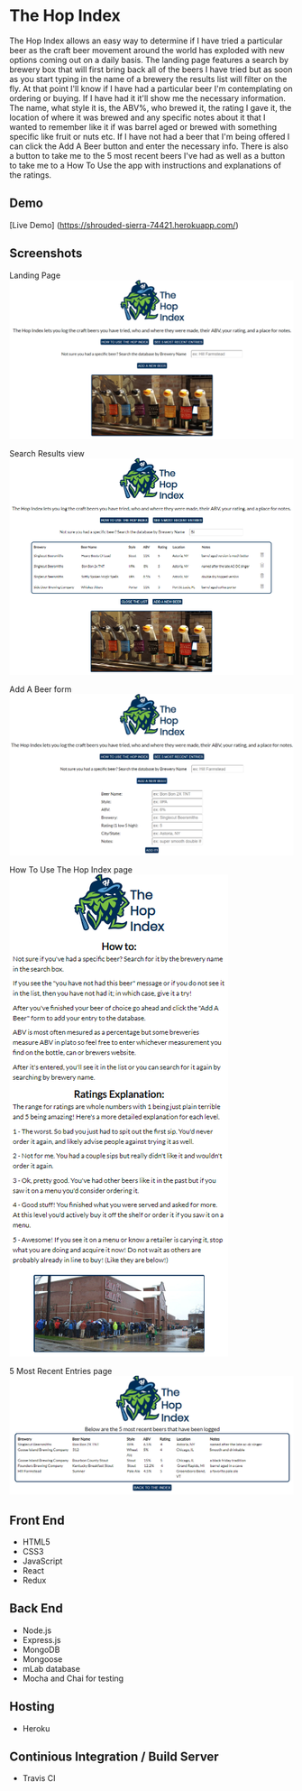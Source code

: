 # The Hop Index
The Hop Index allows an easy way to determine if I have tried a particular beer as the craft beer movement around the world has exploded with new options coming out on a daily basis. The landing page features a search by brewery box that will first bring back all of the beers I have tried but as soon as you start typing in the name of a brewery the results list will filter on the fly. At that point I'll know if I have had a particular beer I'm contemplating on ordering or buying. If I have had it it'll show me the necessary information. The name, what style it is, the ABV%, who brewed it, the rating I gave it, the location of where it was brewed and any specific notes about it that I wanted to remember like it if was barrel aged or brewed with something specific like fruit or nuts etc. If I have not had a beer that I'm being offered I can click the Add A Beer button and enter the necessary info. There is also a button to take me to the 5 most recent beers I've had as well as a button to take me to a How To Use the app with instructions and explanations of the ratings.

## Demo
[Live Demo] (https://shrouded-sierra-74421.herokuapp.com/)

## Screenshots
Landing Page<br>
![landing page](public/images/hopindex-landing.png)

Search Results view<br>
![search results](public/images/hopindex-search-results.png)

Add A Beer form<br>
![add a beer form](public/images/hopindex-add-beer-form.png)

How To Use The Hop Index page<br>
![how to use the hop index page](public/images/hopindex-how-to.png)

5 Most Recent Entries page<br>
![5 most recent entries page](public/images/hopindex-most-recent.png)

## Front End
- HTML5
- CSS3
- JavaScript
- React
- Redux

## Back End
- Node.js
- Express.js
- MongoDB
- Mongoose
- mLab database
- Mocha and Chai for testing

## Hosting
- Heroku

## Continious Integration / Build Server
- Travis CI

